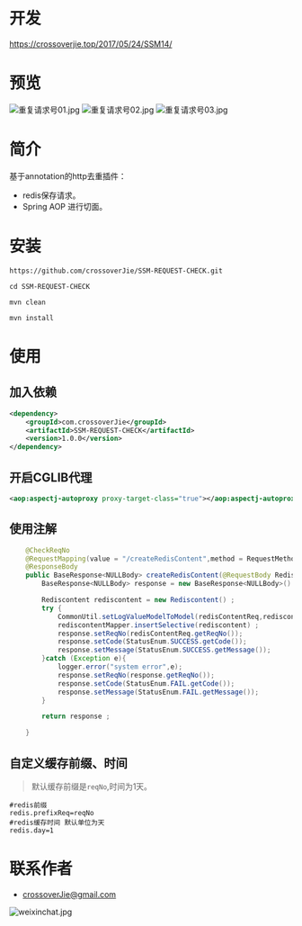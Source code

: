 # 开发
https://crossoverjie.top/2017/05/24/SSM14/

# 预览
![重复请求号01.jpg](https://ooo.0o0.ooo/2017/05/24/59245e69e35d5.jpg)
![重复请求号02.jpg](https://ooo.0o0.ooo/2017/05/24/59245e6a643ea.jpg)
![重复请求号03.jpg](https://ooo.0o0.ooo/2017/05/24/59245e6b55994.jpg)


# 简介
基于annotation的http去重插件：

- redis保存请求。
- Spring AOP 进行切面。


# 安装
```
https://github.com/crossoverJie/SSM-REQUEST-CHECK.git
```

```
cd SSM-REQUEST-CHECK
```

```
mvn clean
```

```
mvn install
```


# 使用

## 加入依赖

```xml
<dependency>
    <groupId>com.crossoverJie</groupId>
    <artifactId>SSM-REQUEST-CHECK</artifactId>
    <version>1.0.0</version>
</dependency>
```

## 开启CGLIB代理

```xml
<aop:aspectj-autoproxy proxy-target-class="true"></aop:aspectj-autoproxy>
```

## 使用注解
```java
    @CheckReqNo
    @RequestMapping(value = "/createRedisContent",method = RequestMethod.POST)
    @ResponseBody
    public BaseResponse<NULLBody> createRedisContent(@RequestBody RedisContentReq redisContentReq){
        BaseResponse<NULLBody> response = new BaseResponse<NULLBody>() ;

        Rediscontent rediscontent = new Rediscontent() ;
        try {
            CommonUtil.setLogValueModelToModel(redisContentReq,rediscontent);
            rediscontentMapper.insertSelective(rediscontent) ;
            response.setReqNo(redisContentReq.getReqNo());
            response.setCode(StatusEnum.SUCCESS.getCode());
            response.setMessage(StatusEnum.SUCCESS.getMessage());
        }catch (Exception e){
            logger.error("system error",e);
            response.setReqNo(response.getReqNo());
            response.setCode(StatusEnum.FAIL.getCode());
            response.setMessage(StatusEnum.FAIL.getMessage());
        }

        return response ;

    }
```

## 自定义缓存前缀、时间
> 默认缓存前缀是`reqNo`,时间为1天。

```
#redis前缀
redis.prefixReq=reqNo
#redis缓存时间 默认单位为天
redis.day=1
```

# 联系作者
- [crossoverJie@gmail.com](mailto:crossoverJie@gmail.com)

![weixinchat.jpg](https://ooo.0o0.ooo/2017/04/25/58ff4d5fd9fa3.jpg)
